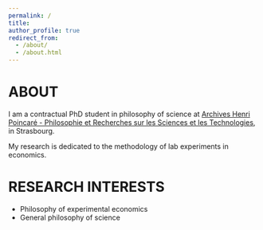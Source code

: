```yaml
---
permalink: /
title:
author_profile: true
redirect_from: 
  - /about/
  - /about.html
---
```


ABOUT
======
I am a contractual PhD student in philosophy of science at [Archives Henri Poincaré - Philosophie et Recherches sur les Sciences et les Technologies](https://poincare.univ-lorraine.fr/), in Strasbourg.

My research is dedicated to the methodology of lab experiments in economics.

RESEARCH INTERESTS
======
- Philosophy of experimental economics
- General philosophy of science



